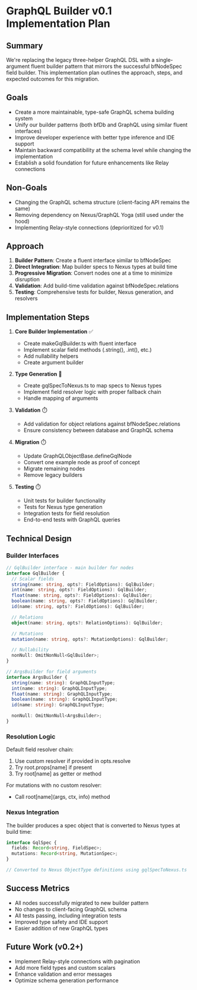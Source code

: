 # GraphQL Builder v0.1 Implementation Plan

## Summary

We're replacing the legacy three-helper GraphQL DSL with a single-argument
fluent builder pattern that mirrors the successful bfNodeSpec field builder.
This implementation plan outlines the approach, steps, and expected outcomes for
this migration.

## Goals

- Create a more maintainable, type-safe GraphQL schema building system
- Unify our builder patterns (both bfDb and GraphQL using similar fluent
  interfaces)
- Improve developer experience with better type inference and IDE support
- Maintain backward compatibility at the schema level while changing the
  implementation
- Establish a solid foundation for future enhancements like Relay connections

## Non-Goals

- Changing the GraphQL schema structure (client-facing API remains the same)
- Removing dependency on Nexus/GraphQL Yoga (still used under the hood)
- Implementing Relay-style connections (deprioritized for v0.1)

## Approach

1. **Builder Pattern**: Create a fluent interface similar to bfNodeSpec
2. **Direct Integration**: Map builder specs to Nexus types at build time
3. **Progressive Migration**: Convert nodes one at a time to minimize disruption
4. **Validation**: Add build-time validation against bfNodeSpec.relations
5. **Testing**: Comprehensive tests for builder, Nexus generation, and resolvers

## Implementation Steps

1. **Core Builder Implementation** ✅
   - Create makeGqlBuilder.ts with fluent interface
   - Implement scalar field methods (.string(), .int(), etc.)
   - Add nullability helpers
   - Create argument builder

2. **Type Generation** 🔄
   - Create gqlSpecToNexus.ts to map specs to Nexus types
   - Implement field resolver logic with proper fallback chain
   - Handle mapping of arguments

3. **Validation** ⏱️
   - Add validation for object relations against bfNodeSpec.relations
   - Ensure consistency between database and GraphQL schema

4. **Migration** ⏱️
   - Update GraphQLObjectBase.defineGqlNode
   - Convert one example node as proof of concept
   - Migrate remaining nodes
   - Remove legacy builders

5. **Testing** ⏱️
   - Unit tests for builder functionality
   - Tests for Nexus type generation
   - Integration tests for field resolution
   - End-to-end tests with GraphQL queries

## Technical Design

### Builder Interfaces

```typescript
// GqlBuilder interface - main builder for nodes
interface GqlBuilder {
  // Scalar fields
  string(name: string, opts?: FieldOptions): GqlBuilder;
  int(name: string, opts?: FieldOptions): GqlBuilder;
  float(name: string, opts?: FieldOptions): GqlBuilder;
  boolean(name: string, opts?: FieldOptions): GqlBuilder;
  id(name: string, opts?: FieldOptions): GqlBuilder;

  // Relations
  object(name: string, opts?: RelationOptions): GqlBuilder;

  // Mutations
  mutation(name: string, opts?: MutationOptions): GqlBuilder;

  // Nullability
  nonNull: OmitNonNull<GqlBuilder>;
}

// ArgsBuilder for field arguments
interface ArgsBuilder {
  string(name: string): GraphQLInputType;
  int(name: string): GraphQLInputType;
  float(name: string): GraphQLInputType;
  boolean(name: string): GraphQLInputType;
  id(name: string): GraphQLInputType;

  nonNull: OmitNonNull<ArgsBuilder>;
}
```

### Resolution Logic

Default field resolver chain:

1. Use custom resolver if provided in opts.resolve
2. Try root.props[name] if present
3. Try root[name] as getter or method

For mutations with no custom resolver:

- Call root[name](args, ctx, info) method

### Nexus Integration

The builder produces a spec object that is converted to Nexus types at build
time:

```typescript
interface GqlSpec {
  fields: Record<string, FieldSpec>;
  mutations: Record<string, MutationSpec>;
}

// Converted to Nexus ObjectType definitions using gqlSpecToNexus.ts
```

## Success Metrics

- All nodes successfully migrated to new builder pattern
- No changes to client-facing GraphQL schema
- All tests passing, including integration tests
- Improved type safety and IDE support
- Easier addition of new GraphQL types

## Future Work (v0.2+)

- Implement Relay-style connections with pagination
- Add more field types and custom scalars
- Enhance validation and error messages
- Optimize schema generation performance
